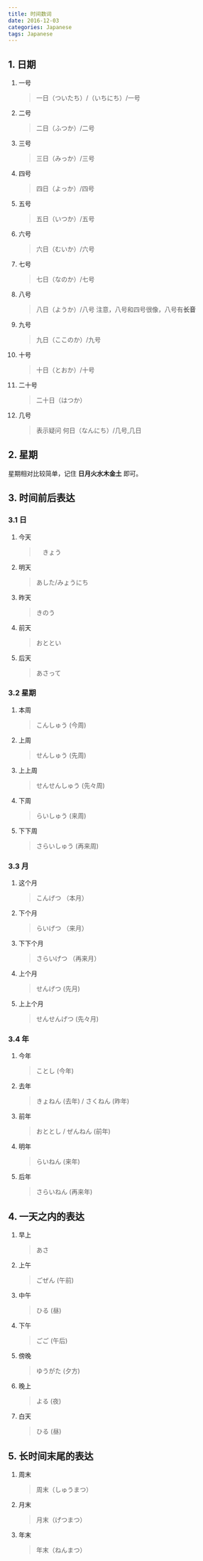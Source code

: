 ```yaml
---
title: 时间数词
date: 2016-12-03
categories: Japanese
tags: Japanese
---
```


## 1. 日期

1. 一号

    > 一日（ついたち）/（いちにち）/一号
2. 二号

    > 二日（ふつか）/二号
3. 三号

    > 三日（みっか）/三号
4. 四号

    > 四日（よっか）/四号
5. 五号

    > 五日（いつか）/五号
6. 六号

    > 六日（むいか）/六号
7. 七号

    > 七日（なのか）/七号
8. 八号

    > 八日（ようか）/八号
    > 注意，八号和四号很像，八号有**长音**
9. 九号

    > 九日（ここのか）/九号
10. 十号

    > 十日（とおか）/十号
11. 二十号

    > 二十日（はつか）
12. 几号

    > 表示疑问
    > 何日（なんにち）/几号,几日


<!-- more -->

## 2. 星期

星期相对比较简单，记住 **日月火水木金土** 即可。

## 3. 时间前后表达

### 3.1 日

1. 今天

    >　きょう
2. 明天

    > あした/みょうにち
3. 昨天

    > きのう
4. 前天

    > おととい
5. 后天

    > あさって

### 3.2 星期

1. 本周

    > こんしゅう (今周)
2. 上周

    > せんしゅう (先周)
3. 上上周

    > せんせんしゅう (先々周)
4. 下周

    > らいしゅう (来周)
5. 下下周

    > さらいしゅう (再来周)

### 3.3 月

1. 这个月

    > こんげつ （本月）
2. 下个月

    > らいげつ （来月）
3. 下下个月

    > さらいげつ （再来月）
4. 上个月

    > せんげつ (先月)
5. 上上个月

    > せんせんげつ (先々月)

### 3.4 年

1. 今年

    > ことし (今年)
2. 去年

    > きょねん (去年) / さくねん (昨年)
3. 前年

    > おととし / ぜんねん (前年)
4. 明年

    > らいねん (来年)
5. 后年

    > さらいねん (再来年)

## 4. 一天之内的表达

1. 早上

    > あさ
2. 上午

    > ごぜん (午前)
3. 中午

    > ひる (昼)
4. 下午

    > ごご (午后)
5. 傍晚

    > ゆうがた (夕方)
6. 晚上

    > よる (夜)
7. 白天

    > ひる (昼)

## 5. 长时间末尾的表达

1. 周末

    > 周末（しゅうまつ）
2. 月末

    > 月末（げつまつ）
3. 年末

    > 年末（ねんまつ）
